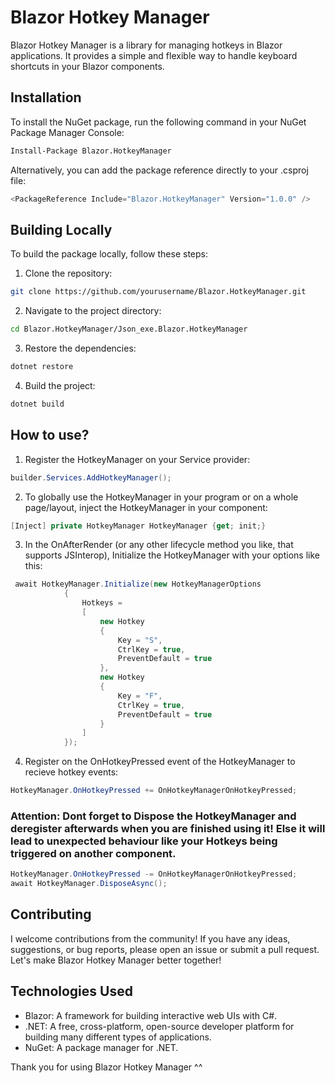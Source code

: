 # Blazor Hotkey Manager

Blazor Hotkey Manager is a library for managing hotkeys in Blazor applications. It provides a simple and flexible way to handle keyboard shortcuts in your Blazor components.

## Installation

To install the NuGet package, run the following command in your NuGet Package Manager Console:

```sh
Install-Package Blazor.HotkeyManager
```

Alternatively, you can add the package reference directly to your .csproj file:

```cs
<PackageReference Include="Blazor.HotkeyManager" Version="1.0.0" />
```

## Building Locally

To build the package locally, follow these steps:

1. Clone the repository:

```sh
git clone https://github.com/yourusername/Blazor.HotkeyManager.git
```

2. Navigate to the project directory:

```sh
cd Blazor.HotkeyManager/Json_exe.Blazor.HotkeyManager
```

3. Restore the dependencies:

```sh
dotnet restore
```

4. Build the project:

```sh
dotnet build
```

## How to use?
1. Register the HotkeyManager on your Service provider:
```csharp
builder.Services.AddHotkeyManager();
```

2. To globally use the HotkeyManager in your program or on a whole page/layout, inject the HotkeyManager in your component:
```csharp
[Inject] private HotkeyManager HotkeyManager {get; init;}
```

3. In the OnAfterRender (or any other lifecycle method you like, that supports JSInterop), Initialize the HotkeyManager with your options like this:
```csharp
 await HotkeyManager.Initialize(new HotkeyManagerOptions
            {
                Hotkeys =
                [
                    new Hotkey
                    {
                        Key = "S",
                        CtrlKey = true,
                        PreventDefault = true
                    },
                    new Hotkey
                    {
                        Key = "F",
                        CtrlKey = true,
                        PreventDefault = true
                    }
                ]
            });
```

4. Register on the OnHotkeyPressed event of the HotkeyManager to recieve hotkey events:
```csharp
HotkeyManager.OnHotkeyPressed += OnHotkeyManagerOnHotkeyPressed;
```

### Attention: Dont forget to Dispose the HotkeyManager and deregister afterwards when you are finished using it! Else it will lead to unexpected behaviour like your Hotkeys being triggered on another component.
```csharp
HotkeyManager.OnHotkeyPressed -= OnHotkeyManagerOnHotkeyPressed;
await HotkeyManager.DisposeAsync();
```

## Contributing
I welcome contributions from the community! If you have any ideas, suggestions, or bug reports, please open an issue or submit a pull request. Let's make Blazor Hotkey Manager better together!

## Technologies Used
- Blazor: A framework for building interactive web UIs with C#.
- .NET: A free, cross-platform, open-source developer platform for building many different types of applications.
- NuGet: A package manager for .NET.

Thank you for using Blazor Hotkey Manager ^^
